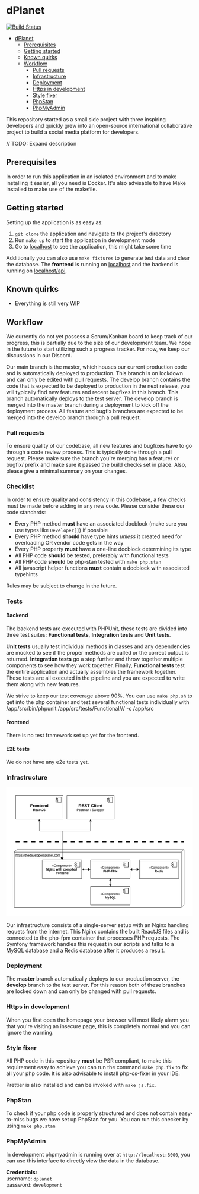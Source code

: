 # dPlanet

[![Build Status](https://travis-ci.com/marsh69/dPlanet.svg?branch=master)](https://travis-ci.com/marsh69/dPlanet)

- [dPlanet](#dplanet)
  * [Prerequisites](#prerequisites)
  * [Getting started](#getting-started)
  * [Known quirks](#known-quirks)
  * [Workflow](#workflow)
    + [Pull requests](#pull-requests)
    + [Infrastructure](#infrastructure)
    + [Deployment](#deployment)
    + [Https in development](#https-in-development)
    + [Style fixer](#style-fixer)
    + [PhpStan](#phpstan)
    + [PhpMyAdmin](#phpmyadmin)



This repository started as a small side project with three inspiring developers and quickly grew into an open-source international collaborative project to build a social media platform for developers.

// TODO: Expand description

## Prerequisites

In order to run this application in an isolated environment and to make installing it
easier, all you need is Docker. It's also advisable to have Make installed to
make use of the makefile.

## Getting started

Setting up the application is as easy as:
1. `git clone` the application and navigate to the project's directory
2. Run `make up` to start the application in development mode
3. Go to [localhost](https://localhost) to see the application, this might take some time 

Additionally you can also use `make fixtures` to generate test data and clear
the database. The **frontend** is running on [localhost](https://localhost) and the backend is running on 
[localhost/api](https://localhost/api).

## Known quirks

- Everything is still very WIP

## Workflow

We currently do not yet possess a Scrum/Kanban board to keep track of our progress, this is partially due to the size
of our development team. We hope in the future to start utilizing such a progress tracker. For now, we keep our
discussions in our Discord. 

Our main branch is the master, which houses our current production code and is automatically deployed to production. 
This branch is on lockdown and can only be edited with pull requests. The develop branch contains the code that is expected
to be deployed to production in the next release, you will typically find new features and recent bugfixes in this branch.
This branch automatically deploys to the test server. The develop branch is merged into the master branch during a deployment
to kick off the deployment process. All feature and bugfix branches are expected to be merged into the develop branch 
through a pull request.

### Pull requests

To ensure quality of our codebase, all new features and bugfixes have to go through a code review process. This is
typically done through a pull request. Please make sure the branch you're merging has a feature/ or bugfix/ prefix and
make sure it passed the build checks set in place. Also, please give a minimal summary on your changes.

### Checklist

In order to ensure quality and consistency in this codebase, a few checks must be made before adding in any new code.
Please consider these our code standards:
- Every PHP method **must** have an associated docblock (make sure you use types like `Developer[]`) if possible
- Every PHP method **should** have type hints *unless* it created need for overloading OR vendor code gets in the way
- Every PHP property **must** have a one-line docblock determining its type
- All PHP code **should** be tested, preferably with functional tests
- All PHP code **should** be php-stan tested with `make php.stan`
- All javascript helper functions **must** contain a docblock with associated typehints

Rules may be subject to change in the future.


### Tests

#### Backend

The backend tests are executed with PHPUnit, these tests are divided into three test suites: **Functional tests**, **Integration
tests** and **Unit tests**. 

**Unit tests** usually test individual methods in classes and any dependencies are mocked to see if the proper
methods are called or the correct output is returned. **Integration tests** go a step further and throw together multiple
components to see how they work together. Finally, **Functional tests** test the entire application and actually assembles
the framework together. These tests are all executed in the pipeline and you are expected to write them along with new features.

We strive to keep our test coverage above 90%. You can use `make php.sh` to get into the php container and test several functional
tests individually with /app/src/bin/phpunit /app/src/tests/Functional/<your>/<test>/<here> -c /app/src

#### Frontend

There is no test framework set up yet for the frontend.

#### E2E tests

We do not have any e2e tests yet.

### Infrastructure

![Infrastructure](docs/Infrastructure_drawio.png "Infrastructure diagram")

Our infrastructure consists of a single-server setup with an Nginx handling requets from the internet. This Nginx contains
the built ReactJS files and is connected to the php-fpm container that processes PHP requests. The Symfony framework handles
this request in our scripts and talks to a MySQL database and a Redis database after it produces a result.

### Deployment

The **master** branch automatically deploys to our production server, the **develop** branch to the test server. For
this reason both of these branches are locked down and can only be changed with pull requests.

### Https in development

When you first open the homepage your browser will most likely alarm you that you're visiting an insecure page, this is completely
normal and you can ignore the warning. 

### Style fixer

All PHP code in this repository **must** be PSR compliant, to make this requirement
easy to achieve you can run the command `make php.fix` to fix all your php code. It is
also advisable to install php-cs-fixer in your IDE.

Prettier is also installed and can be invoked with `make js.fix`.

### PhpStan

To check if your php code is properly structured and does not contain easy-to-miss bugs
we have set up PhpStan for you. You can run this checker by using `make php.stan`

### PhpMyAdmin

In development phpmyadmin is running over at `http://localhost:8000`, you can
use this interface to directly view the data in the database.

**Credentials:**  
username: `dplanet`  
password: `development`  
